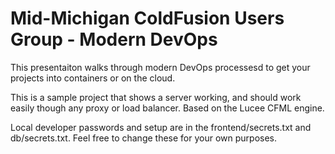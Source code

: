 # Mid-Michigan ColdFusion Users Group - Modern DevOps

This presentaiton walks through modern DevOps processesd to get your projects into containers or on the cloud.

This is a sample project that shows a server working, and should work easily though any proxy or load balancer.  Based on the Lucee CFML engine.

Local developer passwords and setup are in the frontend/secrets.txt and db/secrets.txt.  Feel free to change these for your own purposes.
